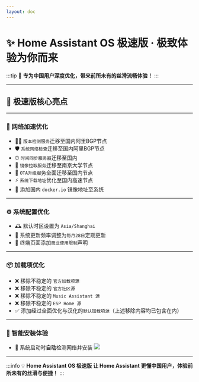 ```yaml
--- 
layout: doc 
---
```


# ✨ Home Assistant OS 极速版 · 极致体验为你而来


:::tip
🚩 **专为中国用户深度优化，带来前所未有的丝滑流畅体验！**
:::

---
## 🌟 极速版核心亮点
---

### 🚀 网络加速优化
- 🕵️‍♂️ `版本检测服务`迁移至国内阿里BGP节点
- 🛡️ `系统网络检查`迁移至国内阿里BGP节点
- ⏰ `时间同步服务器`迁移至国内
- 🏫 `镜像拉取服务`迁移至南京大学节点
- 🔄 `OTA升级服`务全面迁移至国内节点
- ⚡ `系统下载地址`优化至国内高速节点
- 🐳 添加国内 `docker.io` 镜像地址至系统

---

### ⚙️ 系统配置优化
- 🕰️ 默认时区设置为 `Asia/Shanghai`
- 📅 系统更新频率调整为`每月28日`定期更新
- 📢 终端页面添加`商业使用限制`声明

---

### 📦 加载项优化
- ❌ 移除不稳定的 `官方加载项源`
- ❌ 移除不稳定的 `官方社区源`
- ❌ 移除不稳定的 `Music Assistant 源`
- ❌ 移除不稳定的 `ESP Home 源`
- ✅ 添加经过全面优化与汉化的`默认加载项源`（上述移除内容均已包含在内）

---

### 🤖 智能安装体验
- 🚦 系统启动时**自动**检测网络并安装 ![](https://img.shields.io/badge/HACS-%E6%9E%81%E9%80%9F%E7%89%88-41BDF5?style=for-the-badge&logo=home-assistant&logoColor=white)

---
:::info
💡 **Home Assistant OS 极速版 让 Home Assistant 更懂中国用户，体验前所未有的丝滑与便捷！**
:::

</div>
